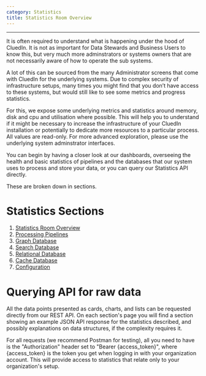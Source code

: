 ```yaml
---
category: Statistics
title: Statistics Room Overview
---
```


---

It is often required to understand what is happening under the hood of CluedIn. It is not as important for Data Stewards and Business Users to know this, but very much more adminstrators or systems owners that are not necessarily aware of how to operate the sub systems.

A lot of this can be sourced from the many Administrator screens that come with CluedIn for the underlying systems. Due to complex security of infrastructure setups, many times you might find that you don’t have access to these systems, but would still like to see some metrics and progress statistics.

For this, we expose some underlying metrics and statistics around memory, disk and cpu and utilisation where possible. This will help you to understand if it might be necessary to increase the infrastructure of your CluedIn installation or potentially to dedicate more resources to a particular process. All values are read-only. For more advanced exploration, please use the underlying system adminstrator interfaces.

You can begin by having a closer look at our dashboards, overseeing the health and basic statistics of pipelines and the databases that our system uses to process and store your data, or you can query our Statistics API directly.

These are broken down in sections.

# Statistics Sections
1. [Statistics Room Overview](/docs/70-Statistics/00-Intro/Statistics%20Room.html)
2. [Processing Pipelines](/docs/70-Statistics/10-Pipelines/Pipelines.html)
3. [Graph Database](/docs/70-Statistics/20-Graph/Graph.html)
4. [Search Database](/docs/70-Statistics/30-Search/Search.html)
5. [Relational Database](/docs/70-Statistics/40-Relational/Relational.html)
6. [Cache Database](/docs/70-Statistics/50-Cache/Cache.html)
7. [Configuration](/docs/70-Statistics/60-Configuration/Configuration.html)

# Querying API for raw data

All the data points presented as cards, charts, and lists can be requested directly from our REST API. On each section's page you will find a section showing an example JSON API response for the statistics described, and possibly explanations on data structures, if the complexity requires it.

For all requests (we recommend Postman for testing), all you need to have is the "Authorization" header set to "Bearer {access_token}", where {access_token} is the token you get when logging in with your organization account. This will provide access to statistics that relate only to your organization's setup. 